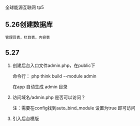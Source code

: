 全球能源互联网 tp5

## 5.26创建数据库
	管理员表，栏目表，内容表
## 5.27
1. 创建后台入口文件admin.php，在public下
 
	命令行： php think build --module admin
	
	在app 自动生成 admin 目录
2. 访问域名/admin.php 是否可以访问？
	
	注：需要在config找到auto_bind_module 设置为true 即可访问
3. 引入后台模版
	
	
